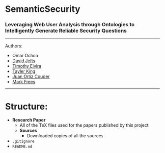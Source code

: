 # SemanticSecurity
### Leveraging Web User Analysis through Ontologies to Intelligently Generate Reliable Security Questions

***

Authors:
- Omar Ochoa
- [David Jefts](https://www.github.com/elkshadow5)
- [Timothy Elvira](https://github.com/A-J-S97)
- [Tayler King](https://www.github.com/PikaChuBolt)
- [Juan Ortiz Couder](https://www.github.com/ortizcoj)
- [Mark Frees](https://github.com/SHOTOVERICE)

***

# Structure:
- **Research Paper**
  - All of the TeX files used for the papers published by this project
  - **Sources**
    - Downloaded copies of all the sources
- `.gitignore`
- `README.md`
